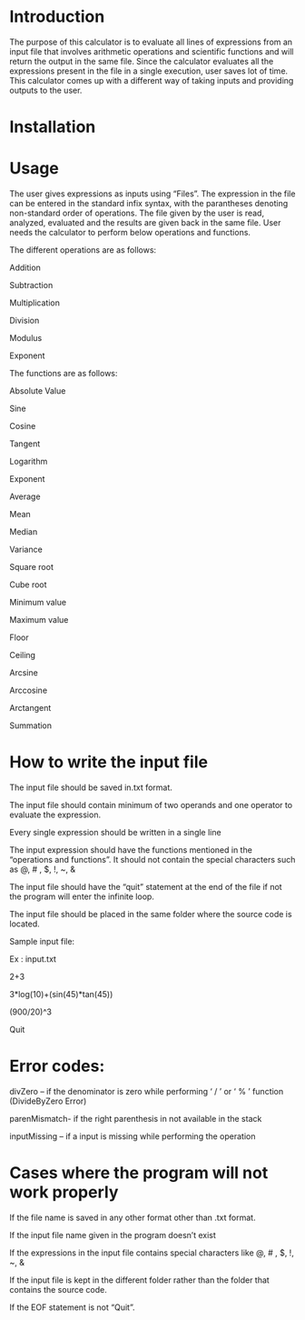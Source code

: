 # Introduction

The purpose of this calculator is to evaluate all lines of expressions from an input file that involves arithmetic operations and scientific functions and will return the output in the same file. Since the calculator evaluates all the expressions present in the file in a single execution, user saves lot of time. This calculator comes up with a different way of taking inputs and providing outputs to the user. 

# Installation


# Usage

The user gives expressions as inputs using “Files”. The expression in the file can be entered in the standard infix syntax, with the parantheses denoting non-standard order of operations. The file given by the user is read, analyzed, evaluated and the results are given back in the same file. User needs the calculator to perform below operations and functions.

The different operations are as follows:


 
Addition

Subtraction

Multiplication

Division

Modulus

Exponent


The functions are as follows:

Absolute Value

Sine

Cosine

Tangent

Logarithm

Exponent

Average

Mean

Median

Variance

Square root

Cube root

Minimum value

Maximum value

Floor

Ceiling

Arcsine

Arccosine

Arctangent

Summation

# How to write the input file

The input file should be saved in.txt format.

The input file should contain minimum of two operands and one operator to evaluate the expression. 

Every single expression should be written in a single line

The input expression should have the functions mentioned in the “operations and functions”. It should not contain the special characters such as @, # , $, !, ~, &

The input file should have the “quit” statement at the end of the file if not the program will enter the infinite loop.

The input file should be placed in the same folder where the source code is located.

Sample input file:

Ex : input.txt

2+3

3*log(10)+(sin(45)*tan(45))

(900/20)^3

Quit


# Error codes:

divZero – if the denominator is zero while performing ‘ / ’ or ‘ % ’ function (DivideByZero Error)

parenMismatch-  if the right parenthesis in not available in the stack

inputMissing – if a input is missing while performing the operation


# Cases where the program will not work properly

If the file name is saved in any other format other than .txt format.

If the input file name given in the program doesn’t exist

If the expressions in the input file contains special characters like @, # , $, !, ~, &

If the input file is kept in the different folder rather than the folder that contains the source code.

If the EOF statement is not “Quit”.

